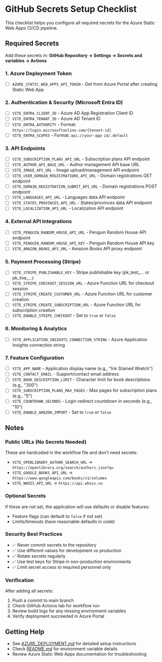 # GitHub Secrets Setup Checklist

This checklist helps you configure all required secrets for the Azure Static Web Apps CI/CD pipeline.

## Required Secrets

Add these secrets in: **GitHub Repository → Settings → Secrets and variables → Actions**

### 1. Azure Deployment Token
- [ ] `AZURE_STATIC_WEB_APPS_API_TOKEN` - Get from Azure Portal after creating Static Web App

### 2. Authentication & Security (Microsoft Entra ID)
- [ ] `VITE_ENTRA_CLIENT_ID` - Azure AD App Registration Client ID
- [ ] `VITE_ENTRA_TENANT_ID` - Azure AD Tenant ID
- [ ] `VITE_ENTRA_AUTHORITY` - Format: `https://login.microsoftonline.com/{tenant-id}`
- [ ] `VITE_ENTRA_SCOPES` - Format: `api://your-app-id/.default`

### 3. API Endpoints
- [ ] `VITE_SUBSCRIPTION_PLANS_API_URL` - Subscription plans API endpoint
- [ ] `VITE_AUTHOR_API_BASE_URL` - Author management API base URL
- [ ] `VITE_IMAGE_API_URL` - Image upload/management API endpoint
- [ ] `VITE_USER_DOMAIN_REGISTRATIONS_API_URL` - Domain registrations GET endpoint
- [ ] `VITE_DOMAIN_REGISTRATION_SUBMIT_API_URL` - Domain registrations POST endpoint
- [ ] `VITE_LANGUAGES_API_URL` - Languages data API endpoint
- [ ] `VITE_STATES_PROVINCES_API_URL` - States/provinces data API endpoint
- [ ] `VITE_LOCALIZATION_API_URL` - Localization API endpoint

### 4. External API Integrations
- [ ] `VITE_PENGUIN_RANDOM_HOUSE_API_URL` - Penguin Random House API endpoint
- [ ] `VITE_PENGUIN_RANDOM_HOUSE_API_KEY` - Penguin Random House API key
- [ ] `VITE_AMAZON_BOOKS_API_URL` - Amazon Books API proxy endpoint

### 5. Payment Processing (Stripe)
- [ ] `VITE_STRIPE_PUBLISHABLE_KEY` - Stripe publishable key (pk_test_... or pk_live_...)
- [ ] `VITE_STRIPE_CHECKOUT_SESSION_URL` - Azure Function URL for checkout session
- [ ] `VITE_STRIPE_CREATE_CUSTOMER_URL` - Azure Function URL for customer creation
- [ ] `VITE_STRIPE_CREATE_SUBSCRIPTION_URL` - Azure Function URL for subscription creation
- [ ] `VITE_ENABLE_STRIPE_CHECKOUT` - Set to `true` or `false`

### 6. Monitoring & Analytics
- [ ] `VITE_APPLICATION_INSIGHTS_CONNECTION_STRING` - Azure Application Insights connection string

### 7. Feature Configuration
- [ ] `VITE_APP_NAME` - Application display name (e.g., "Ink Stained Wretch")
- [ ] `VITE_CONTACT_EMAIL` - Support/contact email address
- [ ] `VITE_BOOK_DESCRIPTION_LIMIT` - Character limit for book descriptions (e.g., "300")
- [ ] `VITE_SUBSCRIPTION_PLANS_MAX_PAGES` - Max pages for subscription plans (e.g., "5")
- [ ] `VITE_COUNTDOWN_SECONDS` - Login redirect countdown in seconds (e.g., "10")
- [ ] `VITE_ENABLE_AMAZON_IMPORT` - Set to `true` or `false`

## Notes

### Public URLs (No Secrets Needed)
These are hardcoded in the workflow file and don't need secrets:
- `VITE_OPENLIBRARY_AUTHOR_SEARCH_URL` → `https://openlibrary.org/search/authors.json?q=`
- `VITE_GOOGLE_BOOKS_API_URL` → `https://www.googleapis.com/books/v1/volumes`
- `VITE_WHOIS_API_URL` → `https://api.whois.vu`

### Optional Secrets
If these are not set, the application will use defaults or disable features:
- Feature flags (can default to `false` if not set)
- Limits/timeouts (have reasonable defaults in code)

### Security Best Practices
- ✅ Never commit secrets to the repository
- ✅ Use different values for development vs production
- ✅ Rotate secrets regularly
- ✅ Use test keys for Stripe in non-production environments
- ✅ Limit secret access to required personnel only

### Verification
After adding all secrets:
1. Push a commit to main branch
2. Check GitHub Actions tab for workflow run
3. Review build logs for any missing environment variables
4. Verify deployment succeeded in Azure Portal

## Getting Help

- See [AZURE_DEPLOYMENT.md](AZURE_DEPLOYMENT.md) for detailed setup instructions
- Check [README.md](README.md#environment-configuration) for environment variable details
- Review Azure Static Web Apps documentation for troubleshooting
